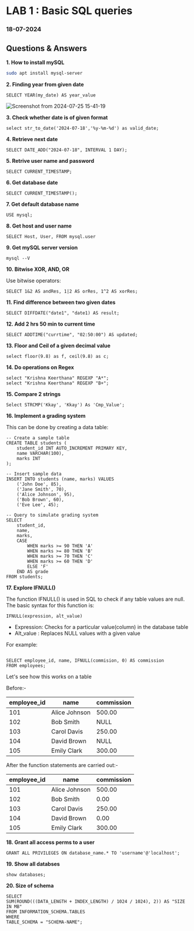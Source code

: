# LAB 1 : Basic SQL queries
### 18-07-2024

## Questions & Answers

**1. How to install mySQL**

```bash
sudo apt install mysql-server

```

**2. Finding year from given date**

```mySQL
SELECT YEAR(my_date) AS year_value

```
![Screenshot from 2024-07-25 15-41-19](https://github.com/user-attachments/assets/d0441b06-1548-49b2-b41e-3a6e882de188)

**3. Check whether date is of given format**

```mySQL
select str_to_date('2024-07-18','%y-%m-%d') as valid_date;
```

**4. Retrieve next date**

```mySQL
SELECT DATE_ADD("2024-07-18", INTERVAL 1 DAY);
```

**5. Retrive user name and password**

```mySQL
SELECT CURRENT_TIMESTAMP;
```

**6. Get database date**

```mySQL
SELECT CURRENT_TIMESTAMP();
```

**7. Get default database name**

```mySQL
USE mysql;
```

**8. Get host and user name**

```mySQL
SELECT Host, User, FROM mysql.user
```

**9. Get mySQL server version**

```mySQL
mysql --V
```

**10. Bitwise XOR, AND, OR**

Use bitwise operators: 

```mySQL
SELECT 1&2 AS andRes, 1|2 AS orRes, 1^2 AS xorRes;
```
**11. Find difference between two given dates**
```mySQL
SELECT DIFFDATE("date1", "date1) AS result;
```

**12. Add 2 hrs 50 min to current time**

```mySQL
SELECT ADDTIME("currtime", "02:50:00") AS updated;
```

**13. Floor and Ceil of a given decimal value**

```mySQL
select floor(9.8) as f, ceil(9.8) as c;
```

**14. Do operations on Regex**
```mySQL
select "Krishna Keerthana" REGEXP "A*";
select "Krishna Keerthana" REGEXP "B+";

```

**15. Compare 2 strings**

```mySQL
Select STRCMP('Kkay', 'Kkay') As 'Cmp_Value';
```

**16. Implement a grading system**

This can be done by creating a data table:

```mySQL
-- Create a sample table
CREATE TABLE students (
    student_id INT AUTO_INCREMENT PRIMARY KEY,
    name VARCHAR(100),
    marks INT
);

-- Insert sample data
INSERT INTO students (name, marks) VALUES
    ('John Doe', 85),
    ('Jane Smith', 70),
    ('Alice Johnson', 95),
    ('Bob Brown', 60),
    ('Eve Lee', 45);

-- Query to simulate grading system
SELECT 
    student_id,
    name,
    marks,
    CASE
        WHEN marks >= 90 THEN 'A'
        WHEN marks >= 80 THEN 'B'
        WHEN marks >= 70 THEN 'C'
        WHEN marks >= 60 THEN 'D'
        ELSE 'F'
    END AS grade
FROM students;
```


**17. Explore IFNULL()**

The function IFNULL() is used in SQL to check if any table values are null. The basic syntax for this function is:

```mySQL
IFNULL(expression, alt_value)
```
- Expression: Checks for a particular value(column) in the database table
- Alt_value : Replaces NULL values with a given value

For example:

```mySQL

SELECT employee_id, name, IFNULL(commision, 0) AS commission
FROM employees;
```

Let's see how this works on a table

Before:-

| employee_id | name          | commission |
|-------------|---------------|------------|
| 101         | Alice Johnson | 500.00     |
| 102         | Bob Smith     | NULL       |
| 103         | Carol Davis   | 250.00     |
| 104         | David Brown   | NULL       |
| 105         | Emily Clark   | 300.00     |

After the function statements are carried out:-

| employee_id | name          | commission |
|-------------|---------------|------------|
| 101         | Alice Johnson | 500.00     |
| 102         | Bob Smith     | 0.00       |
| 103         | Carol Davis   | 250.00     |
| 104         | David Brown   | 0.00       |
| 105         | Emily Clark   | 300.00     |



**18. Grant all access perms to a user**
```mySQL
GRANT ALL PRIVILEGES ON database_name.* TO 'username'@'localhost';
```


**19. Show all databses**

```mySQL
show databases;
```

**20. Size of schema**

```mySQL
SELECT
SUM(ROUND(((DATA_LENGTH + INDEX_LENGTH) / 1024 / 1024), 2)) AS "SIZE IN MB"
FROM INFORMATION_SCHEMA.TABLES
WHERE
TABLE_SCHEMA = "SCHEMA-NAME";
```

